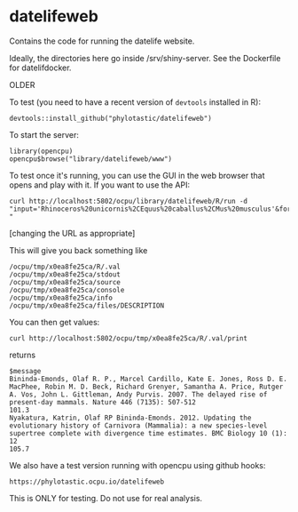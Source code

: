 # datelifeweb
Contains the code for running the datelife website.

Ideally, the directories here go inside /srv/shiny-server. See the Dockerfile for datelifdocker.





OLDER

To test (you need to have a recent version of `devtools` installed in R):

```
devtools::install_github("phylotastic/datelifeweb")
```

To start the server:

```
library(opencpu)
opencpu$browse("library/datelifeweb/www")
```

To test once it's running, you can use the GUI in the web browser that opens and play with it. If you want to use the API:

```
curl http://localhost:5802/ocpu/library/datelifeweb/R/run -d "input='Rhinoceros%20unicornis%2CEquus%20caballus%2CMus%20musculus'&format='mrca' "
```

[changing the URL as appropriate]

This will give you back something like
```
/ocpu/tmp/x0ea8fe25ca/R/.val
/ocpu/tmp/x0ea8fe25ca/stdout
/ocpu/tmp/x0ea8fe25ca/source
/ocpu/tmp/x0ea8fe25ca/console
/ocpu/tmp/x0ea8fe25ca/info
/ocpu/tmp/x0ea8fe25ca/files/DESCRIPTION
```

You can then get values:

```
curl http://localhost:5802/ocpu/tmp/x0ea8fe25ca/R/.val/print
```

returns
```
$message
Bininda-Emonds, Olaf R. P., Marcel Cardillo, Kate E. Jones, Ross D. E. MacPhee, Robin M. D. Beck, Richard Grenyer, Samantha A. Price, Rutger A. Vos, John L. Gittleman, Andy Purvis. 2007. The delayed rise of present-day mammals. Nature 446 (7135): 507-512
101.3
Nyakatura, Katrin, Olaf RP Bininda-Emonds. 2012. Updating the evolutionary history of Carnivora (Mammalia): a new species-level supertree complete with divergence time estimates. BMC Biology 10 (1): 12
105.7
```


We also have a test version running with opencpu using github hooks:

```
https://phylotastic.ocpu.io/datelifeweb
```

This is ONLY for testing. Do not use for real analysis.

